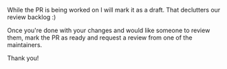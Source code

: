 While the PR is being worked on I will mark it as a draft. That declutters our review backlog :)

Once you're done with your changes and would like someone to review them, mark the PR as ready and request a review from one of the maintainers.

Thank you!
